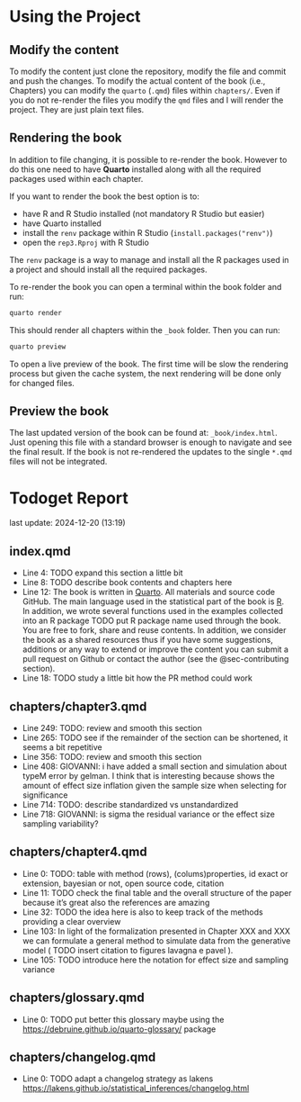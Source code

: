 
<!-- README.md is generated from README.Rmd. Please edit that file -->

# Using the Project

## Modify the content

To modify the content just clone the repository, modify the file and
commit and push the changes. To modify the actual content of the book
(i.e., Chapters) you can modify the `quarto` (`.qmd`) files within
`chapters/`. Even if you do not re-render the files you modify the `qmd`
files and I will render the project. They are just plain text files.

## Rendering the book

In addition to file changing, it is possible to re-render the book.
However to do this one need to have **Quarto** installed along with all
the required packages used within each chapter.

If you want to render the book the best option is to:

- have R and R Studio installed (not mandatory R Studio but easier)
- have Quarto installed
- install the `renv` package within R Studio
  (`install.packages("renv")`)
- open the `rep3.Rproj` with R Studio

The `renv` package is a way to manage and install all the R packages
used in a project and should install all the required packages.

To re-render the book you can open a terminal within the book folder and
run:

``` bash
quarto render
```

This should render all chapters within the `_book` folder. Then you can
run:

``` bash
quarto preview
```

To open a live preview of the book. The first time will be slow the
rendering process but given the cache system, the next rendering will be
done only for changed files.

## Preview the book

The last updated version of the book can be found at:
`_book/index.html`. Just opening this file with a standard browser is
enough to navigate and see the final result. If the book is not
re-rendered the updates to the single `*.qmd` files will not be
integrated.

# Todoget Report

last update: 2024-12-20 (13:19)

## index.qmd

- Line 4: TODO expand this section a little bit
- Line 8: TODO describe book contents and chapters here
- Line 12: The book is written in [Quarto](https://quarto.org/). All
  materials and source code GitHub. The main language used in the
  statistical part of the book is [R](https://www.r-project.org/). In
  addition, we wrote several functions used in the examples collected
  into an R package TODO put R package name used through the book. You
  are free to fork, share and reuse contents. In addition, we consider
  the book as a shared resources thus if you have some suggestions,
  additions or any way to extend or improve the content you can submit a
  pull request on Github or contact the author (see the
  @sec-contributing section).
- Line 18: TODO study a little bit how the PR method could work

## chapters/chapter3.qmd

- Line 249: TODO: review and smooth this section
- Line 265: TODO see if the remainder of the section can be shortened,
  it seems a bit repetitive
- Line 356: TODO: review and smooth this section
- Line 408: GIOVANNI: i have added a small section and simulation about
  typeM error by gelman. I think that is interesting because shows the
  amount of effect size inflation given the sample size when selecting
  for significance
- Line 714: TODO: describe standardized vs unstandardized
- Line 718: GIOVANNI: is sigma the residual variance or the effect size
  sampling variability?

## chapters/chapter4.qmd

- Line 0: TODO: table with method (rows), (colums)properties, id exact
  or extension, bayesian or not, open source code, citation
- Line 11: TODO check the final table and the overall structure of the
  paper because it’s great also the references are amazing
- Line 32: TODO the idea here is also to keep track of the methods
  providing a clear overview
- Line 103: In light of the formalization presented in Chapter XXX and
  XXX we can formulate a general method to simulate data from the
  generative model ( TODO insert citation to figures lavagna e pavel ).
- Line 105: TODO introduce here the notation for effect size and
  sampling variance

## chapters/glossary.qmd

- Line 0: TODO put better this glossary maybe using the
  <https://debruine.github.io/quarto-glossary/> package

## chapters/changelog.qmd

- Line 0: TODO adapt a changelog strategy as lakens
  <https://lakens.github.io/statistical_inferences/changelog.html>
